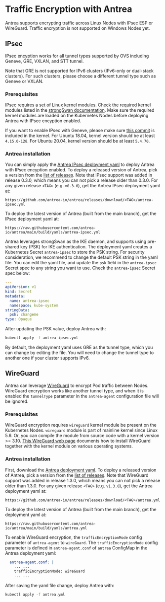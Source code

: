 # Traffic Encryption with Antrea

Antrea supports encrypting traffic across Linux Nodes with IPsec ESP or
WireGuard. Traffic encryption is not supported on Windows Nodes yet.

## IPsec

IPsec encyption works for all tunnel types supported by OVS including Geneve,
GRE, VXLAN, and STT tunnel.

Note that GRE is not supported for IPv6 clusters (IPv6-only or dual-stack
clusters). For such clusters, please choose a different tunnel type such as
Geneve or VXLAN.

### Prerequisites

IPsec requires a set of Linux kernel modules. Check the required kernel modules
listed in the [strongSwan documentation](https://wiki.strongswan.org/projects/strongswan/wiki/KernelModules).
Make sure the required kernel modules are loaded on the Kubernetes Nodes before
deploying Antrea with IPsec encyption enabled.

If you want to enable IPsec with Geneve, please make sure [this commit](https://github.com/torvalds/linux/commit/34beb21594519ce64a55a498c2fe7d567bc1ca20)
is included in the kernel. For Ubuntu 18.04, kernel version should be at least
`4.15.0-128`. For Ubuntu 20.04, kernel version should be at least `5.4.70`.

### Antrea installation

You can simply apply the [Antrea IPsec deployment yaml](https://github.com/antrea-io/antrea/blob/v1.10.1/build/yamls/antrea-ipsec.yml)
to deploy Antrea with IPsec encyption enabled. To deploy a released version of
Antrea, pick a version from the [list of releases](https://github.com/antrea-io/antrea/releases).
Note that IPsec support was added in release 0.3.0, which means you can not
pick a release older than 0.3.0. For any given release `<TAG>` (e.g. `v0.3.0`),
get the Antrea IPsec deployment yaml at:

```text
https://github.com/antrea-io/antrea/releases/download/<TAG>/antrea-ipsec.yml
```

To deploy the latest version of Antrea (built from the main branch), get the
IPsec deployment yaml at:

```text
https://raw.githubusercontent.com/antrea-io/antrea/main/build/yamls/antrea-ipsec.yml
```

Antrea leverages strongSwan as the IKE daemon, and supports using pre-shared key
(PSK) for IKE authentication. The deployment yaml creates a Kubernetes Secret
`antrea-ipsec` to store the PSK string. For security consideration, we recommend
to change the default PSK string in the yaml file. You can edit the yaml file,
and update the `psk` field in the `antrea-ipsec` Secret spec to any string you
want to use. Check the `antrea-ipsec` Secret spec below:

```yaml
---
apiVersion: v1
kind: Secret
metadata:
  name: antrea-ipsec
  namespace: kube-system
stringData:
  psk: changeme
type: Opaque
```

After updating the PSK value, deploy Antrea with:

```bash
kubectl apply -f antrea-ipsec.yml
```

By default, the deployment yaml uses GRE as the tunnel type, which you can
change by editing the file. You will need to change the tunnel type to another
one if your cluster supports IPv6.

## WireGuard

Antrea can leverage [WireGuard](https://www.wireguard.com) to encrypt Pod traffic
between Nodes. WireGuard encryption works like another tunnel type, and when it
is enabled the `tunnelType` parameter in the `antrea-agent` configuration file
will be ignored.

### Prerequisites

WireGuard encryption requires `wireguard` kernel module be present on the
Kubernetes Nodes. `wireguard` module is part of mainline kernel since Linux 5.6.
Or, you can compile the module from source code with a kernel version >= 3.10.
[This WireGuard web page](https://www.wireguard.com/install) documents how to
install WireGuard together with the kernel module on various operating systems.

### Antrea installation

First, download the [Antrea deployment yaml](https://github.com/antrea-io/antrea/blob/v1.10.1/build/yamls/antrea.yml). To deploy
a released version of Antrea, pick a version from the [list of releases](https://github.com/antrea-io/antrea/releases).
Note that WireGuard support was added in release 1.3.0, which means you can not
pick a release older than 1.3.0. For any given release `<TAG>` (e.g. `v1.3.0`),
get the Antrea deployment yaml at:

```text
https://github.com/antrea-io/antrea/releases/download/<TAG>/antrea.yml
```

To deploy the latest version of Antrea (built from the main branch), get the
deployment yaml at:

```text
https://raw.githubusercontent.com/antrea-io/antrea/main/build/yamls/antrea.yml
```

To enable WireGuard encryption, the `trafficEncryptionMode` config parameter of
`antrea-agent` to `wireGuard`. The `trafficEncryptionMode` config parameter is
defined in `antrea-agent.conf` of `antrea` ConfigMap in the Antrea deployment
yaml:

```yaml
  antrea-agent.conf: |
    ... ...
    trafficEncryptionMode: wireGuard
    ... ...
```

After saving the yaml file change, deploy Antrea with:

```bash
kubectl apply -f antrea.yml
```
